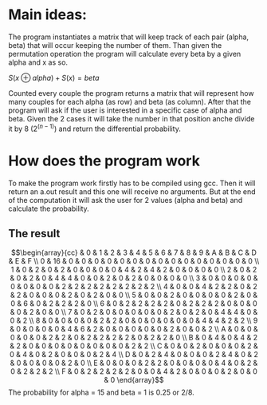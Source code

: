 # Main ideas:

The program instantiates a matrix that will keep track of each pair (alpha, beta) that will occur keeping the number of them. Than given the permutation operation the program will calculate every beta by a given alpha and x as so.

$S(x \oplus alpha) + S(x) = beta$

Counted every couple the program returns a matrix that will represent how many couples for each alpha (as row) and beta (as column).
After that the program will ask if the user is interested in a specific case of alpha and beta. Given the 2 cases it will take the number in that position anche divide it by 8 ($2^{(n-1)}$) and return the differential probability.



# How does the program work

To make the program work firstly has to be compiled using gcc. Then it will return an a.out result and this one will receive no arguments. But at the end of the computation it will ask the user for 2 values (alpha and beta) and calculate the probability.

## The result
$$\begin{array}{cc}
  &  0 &  1 &  2 &  3 &  4 &  5 &  6 &  7 &  8 &  9 &  A &  B &  C &  D &  E &  F \\
0 & 16 &  0 &  0 &  0 &  0 &  0 &  0 &  0 &  0 &  0 &  0 &  0 &  0 &  0 &  0 &  0 \\
1 &  0 &  2 &  0 &  2 &  0 &  0 &  0 &  0 &  4 &  2 &  4 &  2 &  0 &  0 &  0 &  0 \\
2 &  0 &  2 &  0 &  2 &  0 &  4 &  4 &  0 &  0 &  2 &  0 &  2 &  0 &  0 &  0 &  0 \\
3 &  0 &  0 &  0 &  0 &  0 &  0 &  0 &  0 &  2 &  2 &  2 &  2 &  2 &  2 &  2 &  2 \\
4 &  0 &  0 &  4 &  2 &  2 &  0 &  2 &  2 &  0 &  0 &  0 &  2 &  0 &  2 &  0 &  0 \\
5 &  0 &  0 &  2 &  0 &  0 &  0 &  0 &  2 &  0 &  0 &  6 &  0 &  2 &  2 &  2 &  0 \\
6 &  0 &  2 &  2 &  2 &  2 &  0 &  2 &  2 &  2 &  0 &  0 &  0 &  0 &  2 &  0 &  0 \\
7 &  0 &  2 &  0 &  0 &  0 &  0 &  0 &  2 &  0 &  2 &  0 &  4 &  4 &  0 &  0 &  2 \\
8 &  0 &  0 &  0 &  0 &  2 &  2 &  0 &  0 &  0 &  0 &  0 &  0 &  4 &  4 &  2 &  2 \\
9 &  0 &  0 &  0 &  0 &  4 &  6 &  2 &  0 &  0 &  0 &  0 &  0 &  2 &  0 &  0 &  2 \\
A &  0 &  0 &  0 &  0 &  0 &  2 &  2 &  0 &  2 &  2 &  2 &  2 &  0 &  2 &  2 &  0 \\
B &  0 &  4 &  0 &  4 &  2 &  2 &  0 &  0 &  0 &  0 &  0 &  0 &  0 &  0 &  2 &  2 \\
C &  0 &  0 &  2 &  0 &  0 &  0 &  2 &  0 &  4 &  0 &  2 &  0 &  0 &  0 &  2 &  4 \\
D &  0 &  2 &  4 &  0 &  0 &  0 &  2 &  4 &  0 &  2 &  0 &  0 &  0 &  0 &  2 &  0 \\
E &  0 &  0 &  0 &  2 &  2 &  0 &  0 &  0 &  0 &  4 &  0 &  2 &  0 &  2 &  2 &  2 \\
F &  0 &  2 &  2 &  2 &  2 &  0 &  0 &  4 &  2 &  0 &  0 &  0 &  2 &  0 &  0 &  0
\end{array}$$
The probability for alpha = 15 and beta = 1 is 0.25 or 2/8.
